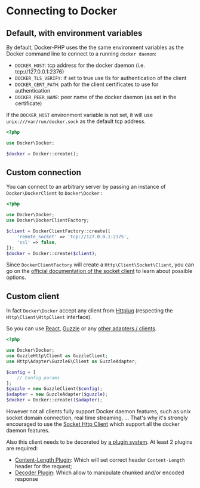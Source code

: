 # Connecting to Docker

## Default, with environment variables

By default, Docker-PHP uses the the same environment variables as the Docker command line to connect to a running `docker daemon`:
 
 * `DOCKER_HOST`: tcp address for the docker daemon (i.e. tcp://127.0.0.1:2376)
 * `DOCKER_TLS_VERIFY`: if set to true use tls for authentication of the client
 * `DOCKER_CERT_PATH`: path for the client certificates to use for authentication
 * `DOCKER_PEER_NAME`: peer name of the docker daemon (as set in the certificate)
 
If the `DOCKER_HOST` environment variable is not set, it will use `unix:///var/run/docker.sock` as the default tcp address.

```php
<?php

use Docker\Docker;

$docker = Docker::create();
```

## Custom connection

You can connect to an arbitrary server by passing an instance of `Docker\DockerClient` to `Docker\Docker` :

```php
<?php

use Docker\Docker;
use Docker\DockerClientFactory;

$client = DockerClientFactory::create([
    'remote_socket' => 'tcp://127.0.0.1:2375',
    'ssl' => false,
]);
$docker = Docker::create($client);
```

Since `DockerClientFactory` will create a `Http\Client\Socket\Client`, you can go on the 
[official documentation of the socket client](http://docs.php-http.org/en/latest/clients/socket-client.html)
to learn about possible options.

## Custom client

In fact `Docker\Docker` accept any client from [Httplug](http://httplug.io/) (respecting the `Http\Client\HttpClient` interface).

So you can use [React](https://github.com/reactphp/http-client), [Guzzle](http://docs.guzzlephp.org/en/latest/) 
or any [other adapters / clients](http://docs.php-http.org/en/latest/clients.html).


```php
<?php

use Docker\Docker;
use GuzzleHttp\Client as GuzzleClient;
use Http\Adapter\Guzzle6\Client as GuzzleAdapter;

$config = [
    // Config params
];
$guzzle = new GuzzleClient($config);
$adapter = new GuzzleAdapter($guzzle);
$docker = Docker::create(($adapter);
```

However not all clients fully support Docker daemon features, such as unix socket domain connection, real time streaming, ...
That's why it's strongly encouraged to use the [Socket Http Client](http://docs.php-http.org/en/latest/clients/socket-client.html)
which support all the docker daemon features.

Also this client needs to be decorated by [a plugin system](http://docs.php-http.org/en/latest/plugins/index.html). 
At least 2 plugins are required:

 * [Content-Length Plugin](http://docs.php-http.org/en/latest/plugins/content-length.html): Which will set correct header `Content-Length` header for the request;
 * [Decoder Plugin](http://docs.php-http.org/en/latest/plugins/decoder.html): Which allow to manipulate chunked and/or encoded response
